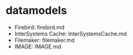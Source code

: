 # datamodels

* Firebird: firebird.md
* InterSystems Caché: InterSystemsCache.md
* Filemaker: filemaker.md
* IMAGE: IMAGE.md
